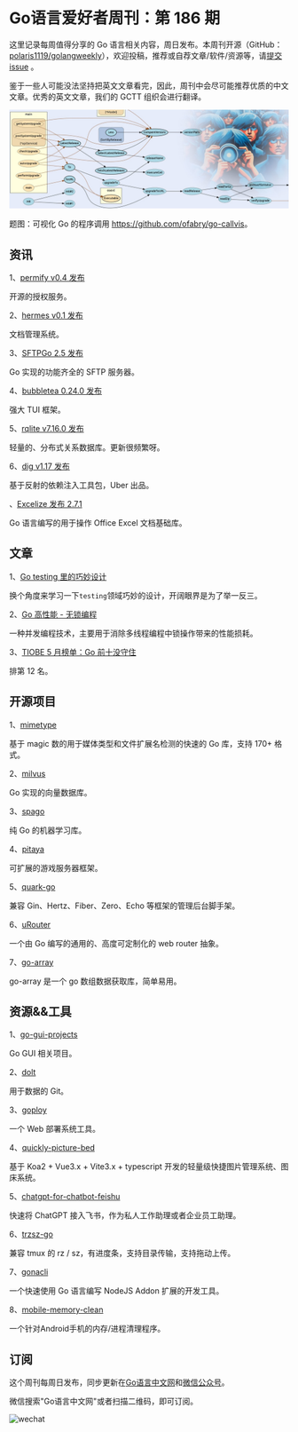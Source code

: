 # Go语言爱好者周刊：第 186 期

这里记录每周值得分享的 Go 语言相关内容，周日发布。本周刊开源（GitHub：[polaris1119/golangweekly](https://github.com/polaris1119/golangweekly)），欢迎投稿，推荐或自荐文章/软件/资源等，请[提交 issue](https://github.com/polaris1119/golangweekly/issues) 。

鉴于一些人可能没法坚持把英文文章看完，因此，周刊中会尽可能推荐优质的中文文章。优秀的英文文章，我们的 GCTT 组织会进行翻译。

![](imgs/issue186/cover.jpg)

题图：可视化 Go 的程序调用 <https://github.com/ofabry/go-callvis>。

## 资讯

1、[permify v0.4 发布](https://github.com/Permify/permify)

开源的授权服务。

2、[hermes v0.1 发布](https://github.com/hashicorp-forge/hermes)

文档管理系统。

3、[SFTPGo 2.5 发布](https://github.com/drakkan/sftpgo)

Go 实现的功能齐全的 SFTP 服务器。

4、[bubbletea 0.24.0 发布](https://github.com/charmbracelet/bubbletea)

强大 TUI 框架。

5、[rqlite v7.16.0 发布](https://github.com/rqlite/rqlite/releases/tag/v7.15.0)

轻量的、分布式关系数据库。更新很频繁呀。

6、[dig v1.17 发布](https://github.com/uber-go/dig)

基于反射的依赖注入工具包，Uber 出品。

、[Excelize 发布 2.7.1](https://xuri.me/excelize/zh-hans/releases/v2.7.1.html)

Go 语言编写的用于操作 Office Excel 文档基础库。

## 文章

1、[Go testing 里的巧妙设计](https://mp.weixin.qq.com/s/AEsNXL27xUbDvNo_L2WxAQ)

换个角度来学习一下`testing`领域巧妙的设计，开阔眼界是为了举一反三。

2、[Go 高性能 - 无锁编程](https://mp.weixin.qq.com/s/kWpQSJNWoOqV64Ol1sIeow)

一种并发编程技术，主要用于消除多线程编程中锁操作带来的性能损耗。

3、[TIOBE 5 月榜单：Go 前十没守住](https://mp.weixin.qq.com/s/gLuHJRtCVX4KLgY8AV1C6Q)

排第 12 名。

## 开源项目

1、[mimetype](https://github.com/gabriel-vasile/mimetype)

基于 magic 数的用于媒体类型和文件扩展名检测的快速的 Go 库，支持 170+ 格式。

2、[milvus](https://github.com/milvus-io/milvus)

Go 实现的向量数据库。

3、[spago](https://github.com/nlpodyssey/spago)

纯 Go 的机器学习库。

4、[pitaya](https://github.com/topfreegames/pitaya)

可扩展的游戏服务器框架。

5、[quark-go](https://github.com/quarkcms/quark-go)

兼容 Gin、Hertz、Fiber、Zero、Echo 等框架的管理后台脚手架。

6、[uRouter](https://github.com/lxzan/uRouter)

一个由 Go 编写的通用的、高度可定制化的 web router 抽象。

7、[go-array](https://github.com/deatil/go-array)

go-array 是一个 go 数组数据获取库，简单易用。

## 资源&&工具

1、[go-gui-projects](https://github.com/go-graphics/go-gui-projects)

Go GUI 相关项目。

2、[dolt](https://github.com/dolthub/dolt)

用于数据的 Git。

3、[goploy](https://github.com/zhenorzz/goploy)

一个 Web 部署系统工具。

4、[quickly-picture-bed](https://github.com/ischenliang/quickly-picture-bed)

基于 Koa2 + Vue3.x + Vite3.x + typescript 开发的轻量级快捷图片管理系统、图床系统。

5、[chatgpt-for-chatbot-feishu](https://github.com/go-zoox/chatgpt-for-chatbot-feishu)

快速将 ChatGPT 接入飞书，作为私人工作助理或者企业员工助理。

6、[trzsz-go](https://github.com/trzsz/trzsz-go)

兼容 tmux 的 rz / sz，有进度条，支持目录传输，支持拖动上传。

7、[gonacli](https://github.com/wenlng/gonacli)

一个快速使用 Go 语言编写 NodeJS Addon 扩展的开发工具。

8、[mobile-memory-clean](https://github.com/mqy527/mobile-memory-clean)

一个针对Android手机的内存/进程清理程序。

## 订阅

这个周刊每周日发布，同步更新在[Go语言中文网](https://studygolang.com/go/weekly)和[微信公众号](https://weixin.sogou.com/weixin?query=Go%E8%AF%AD%E8%A8%80%E4%B8%AD%E6%96%87%E7%BD%91)。

微信搜索"Go语言中文网"或者扫描二维码，即可订阅。

![wechat](imgs/wechat.png)

